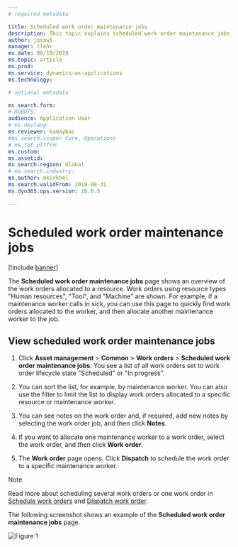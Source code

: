 ```yaml
---
# required metadata

title: Scheduled work order maintenance jobs
description: This topic explains scheduled work order maintenance jobs in Asset Management.
author: josaw1
manager: tfehr
ms.date: 08/19/2019
ms.topic: article
ms.prod: 
ms.service: dynamics-ax-applications
ms.technology: 

# optional metadata

ms.search.form: 
# ROBOTS: 
audience: Application User
# ms.devlang: 
ms.reviewer: kamaybac
#ms.search.scope: Core, Operations
# ms.tgt_pltfrm: 
ms.custom: 
ms.assetid: 
ms.search.region: Global
# ms.search.industry: 
ms.author: mkirknel
ms.search.validFrom: 2019-08-31
ms.dyn365.ops.version: 10.0.5

---
```


# Scheduled work order maintenance jobs

[!include [banner](../../includes/banner.md)]

 

The **Scheduled work order maintenance jobs** page shows an overview of the work orders allocated to a resource. Work orders using resource types "Human resources", "Tool", and "Machine" are shown. For example, if a maintenance worker calls in sick, you can use this page to quickly find work orders allocated to the worker, and then allocate another maintenance worker to the job.

## View scheduled work order maintenance jobs

1. Click **Asset management** > **Common** > **Work orders** > **Scheduled work order maintenance jobs**. You see a list of all work orders set to work order lifecycle state "Scheduled" or "In progress".

2. You can sort the list, for example, by maintenance worker. You can also use the filter to limit the list to display work orders allocated to a specific resource or maintenance worker.

3. You can see notes on the work order and, if required, add new notes by selecting the work order job, and then click **Notes**.

4. If you want to allocate one maintenance worker to a work order, select the work order, and then click **Work order**.

5. The **Work order** page opens. Click **Dispatch** to schedule the work order to a specific maintenance worker.

>[!NOTE]
>Read more about scheduling several work orders or one work order in [Schedule work orders](../work-order-scheduling/schedule-work-orders.md) and [Dispatch work order](../work-order-scheduling/dispatch-work-order.md).

The following screenshot shows an example of the **Scheduled work order maintenance jobs** page.

![Figure 1](media/07-work-order-scheduling.png)

